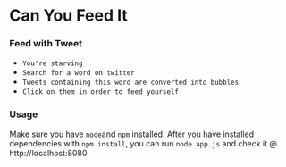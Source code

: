 # Can You Feed It

### Feed with Tweet

- `You're starving`
- `Search for a word on twitter`
- `Tweets containing this word are converted into bubbles` 
- `Click on them in order to feed yourself`

### Usage

Make sure you have `node`and `npm` installed. 
After you have installed dependencies with `npm install`, 
you can run `node app.js` and check it @ http://localhost:8080
